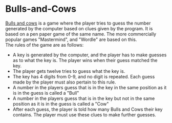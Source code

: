 # Bulls-and-Cows
<a href="https://en.wikipedia.org/wiki/Bulls_and_Cows"> Bulls and cows</a> is a game where the player tries to guess the number generated by the computer based on clues given by the program. It is based on a pen paper game of the same name. The more commercially popular games "Mastermind", and "Wordle" are based on this.<br>
The rules of the game are as follows:
<ul>
  <li>A key is generated by the computer, and the player has to make guesses as to what the key is. The player wins when their guess matched the key.
  <li>The player gets twelve tries to guess what the key is.
  <li>The key has 4 digits from 0-9, and no digit is repeated. Each guess made by the player must also pertain to this rule.
  <li>A number in the players guess that is in the key in the same position as it is in the guess is called a "Bull"
  <li>A number in the players guess that is in the key but not in the same position as it is in the guess is called a "Cow"
  <li>After each guess, the player is told how many Bulls and Cows their key contains. The player must use these clues to make further guesses.
</ul>

